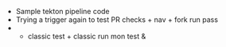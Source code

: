 - Sample tekton pipeline code
- Trying a trigger again to test PR checks + nav + fork run pass
- + classic test + classic run
mon test &
